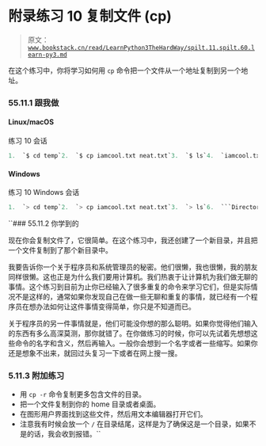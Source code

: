 # 附录练习 10 复制文件 (cp)

> 原文：[`www.bookstack.cn/read/LearnPython3TheHardWay/spilt.11.spilt.60.learn-py3.md`](https://www.bookstack.cn/read/LearnPython3TheHardWay/spilt.11.spilt.60.learn-py3.md)

在这个练习中，你将学习如何用 `cp` 命令把一个文件从一个地址复制到另一个地址。

### 55.11.1 跟我做

#### Linux/macOS

练习 10 会话

```py
1.  `$ cd temp`2.  `$ cp iamcool.txt neat.txt`3.  `$ ls`4.  `iamcool.txt neat.txt`5.  `$ cp neat.txt awesome.txt`6.  `$ ls`7.  `awesome.txt iamcool.txt neat.txt`8.  `$ cp awesome.txt thefourthfile.txt`9.  `$ ls`10.  `awesome.txt iamcool.txt neat.txt thefourthfile.txt`11.  `$ mkdir something`12.  `$ cp awesome.txt something/`13.  `$ ls`14.  `awesome.txt iamcool.txt neat.txt something thefourthfile.txt`15.  `$ ls something/ awesome.txt`16.  `$ cp -r something newplace`17.  `$ ls newplace/ awesome.txt`18.  `$`
```

#### Windows

练习 10 Windows 会话

```py
1.  `> cd temp`2.  `> cp iamcool.txt neat.txt`3.  `> ls`6.  ```Directory: C:\Users\zed\temp```py9.  ````Mode  LastWriteTime  Length  Name```py`10.  ```----  -------------  ------  ----```py11.  ```-a---  12/22/2011  4:49 PM 0 iamcool.txt```py12.  ```-a---  12/22/2011  4:49 PM 0 neat.txt```py15.  ````> cp neat.txt awesome.txt```py`16.  ```> ls```py19.  ````Directory: C:\Users\zed\temp```py`22.  ````Mode  LastWriteTime  Length  Name```py`23.  ```----  -------------  ------  ----```py24.  ```-a---  12/22/2011  4:49 PM 0 awesome.txt```py25.  ```-a---  12/22/2011  4:49 PM 0 iamcool.txt```py26.  ```-a---  12/22/2011  4:49 PM 0 neat.txt```py29.  ````> cp awesome.txt thefourthfile.txt```py`30.  ```> ls```py33.  ````Directory: C:\Users\zed\temp```py`36.  ````Mode  LastWriteTime  Length  Name```py`37.  ```----  -------------  ------  ----```py38.  ```-a---  12/22/2011  4:49 PM 0 awesome.txt```py39.  ```-a---  12/22/2011  4:49 PM 0 iamcool.txt```py40.  ```-a---  12/22/2011  4:49 PM 0 neat.txt```py41.  ```-a---  12/22/2011  4:49 PM 0 thefourthfile.txt```py44.  ````> mkdir something```py`47.  ````Directory: C:\Users\zed\temp```py`50.  ````Mode  LastWriteTime  Length  Name```py`51.  ```----  -------------  ------  ----```py52.  ```d----  12/22/2011  4:52 PM      something```py55.  ````> cp awesome.txt something/```py`56.  ```> ls```py59.  ````Directory: C:\Users\zed\temp```py`62.  ````Mode  LastWriteTime  Length  Name```py`63.  ```----  -------------  ------  ----```py64.  ```d----  12/22/2011  4:52 PM      something```py65.  ```-a---  12/22/2011  4:49 PM 0 awesome.txt```py66.  ```-a---  12/22/2011  4:49 PM 0 iamcool.txt```py67.  ```-a---  12/22/2011  4:49 PM 0 neat.txt```py68.  ```-a---  12/22/2011  4:49 PM 0 thefourthfile.txt```py71.  ````> ls something```py`74.  ````Directory: C:\Users\zed\temp\something```py`77.  ````Mode  LastWriteTime  Length  Name```py`78.  ```----  -------------  ------  ----```py79.  ```-a---  12/22/2011  4:49 PM 0 awesome.txt```py82.  ````> cp -recurse something newplace```py`83.  ```> ls newplace```py86.  ````Directory: C:\Users\zed\temp\newplace```py`89.  ````Mode  LastWriteTime  Length  Name```py`90.  ```----  -------------  ------  ----```py92.  ````-a---  12/22/2011  4:49 PM 0 awesome.txt```py`95.  ````>```py`
```

 ``### 55.11.2 你学到的

现在你会复制文件了，它很简单。在这个练习中，我还创建了一个新目录，并且把一个文件复制到了那个新目录中。

我要告诉你一个关于程序员和系统管理员的秘密。他们很懒，我也很懒，我的朋友同样很懒。这也正是为什么我们要用计算机。我们热衷于让计算机为我们做无聊的事情。这个练习到目前为止你已经输入了很多重复的命令来学习它们，但是实际情况不是这样的，通常如果你发现自己在做一些无聊和重复的事情，就已经有一个程序员在想办法如何让这件事情变得简单，你只是不知道而已。

关于程序员的另一件事情就是，他们可能没你想的那么聪明。如果你觉得他们输入的东西有多么高深莫测，那你就错了。在你做练习的时候，你可以先试着先想想这些命令的名字和含义，然后再输入。一般你会想到一个名字或者一些缩写。如果你还是想象不出来，就回过头复习一下或者在网上搜一搜。

### 5.11.3 附加练习

*   用 `cp -r` 命令复制更多包含文件的目录。
*   把一个文件复制到你的 home 目录或者桌面。
*   在图形用户界面找到这些文件，然后用文本编辑器打开它们。
*   注意我有时候会放一个 `/` 在目录结尾，这样是为了确保这是一个目录，如果不是的话，我会收到报错。``
